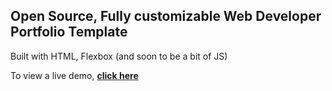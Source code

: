 ## Open Source, Fully customizable Web Developer Portfolio Template
Built with HTML, Flexbox (and soon to be a bit of JS)

To view a live demo, **[click here](https://wahab305.github.com/portfolio)**


